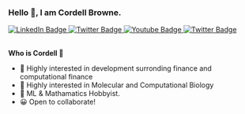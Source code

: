 
### Hello 👋, I am Cordell Browne.

<div id="badges">
  <a href="https://www.linkedin.com/in/cordell-browne-b51429184">
    <img src="https://img.shields.io/badge/LinkedIn-blue?style=for-the-badge&logo=linkedin&logoColor=white" alt="LinkedIn Badge"/>
  </a>
  <a href="mailto: cordellcbrowne@gmail.com">
    <img src="https://img.shields.io/badge/Gmail-red?style=for-the-badge&logo=Gmail&logoColor=white" alt="Twitter Badge"/>
  </a>
  <a href="https://www.kaggle.com/cordellbrowne">
    <img src="https://img.shields.io/badge/Kaggle-0088CC?style=for-the-badge&logo=kaggle&logoColor=white" alt="Youtube Badge"/>
  </a>
  <a href="https://cordell.in">
    <img src="https://img.shields.io/badge/Portfolio-CA4245?style=for-the-badge&logo=&logoColor=white" alt="Twitter Badge"/>
  </a>
</div>
<br>

__Who is Cordell 🤔__ 
- 🏦 Highly interested in development surronding finance and computational finance
- 🧬 Highly interested in Molecular and Computational Biology
- 🤖 ML & Mathamatics Hobbyist.
- 😀 Open to collaborate!



